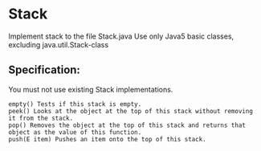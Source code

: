 # Stack

Implement stack to the file Stack.java
Use only Java5 basic classes, excluding java.util.Stack-class

## Specification:
You must not use existing Stack implementations.

```
empty() Tests if this stack is empty. 
peek() Looks at the object at the top of this stack without removing it from the stack.
pop() Removes the object at the top of this stack and returns that object as the value of this function.
push(E item) Pushes an item onto the top of this stack.
```
